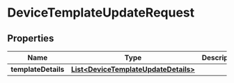 

# DeviceTemplateUpdateRequest

## Properties

Name | Type | Description | Notes
------------ | ------------- | ------------- | -------------
**templateDetails** | [**List&lt;DeviceTemplateUpdateDetails&gt;**](DeviceTemplateUpdateDetails.md) |  |  [optional]



